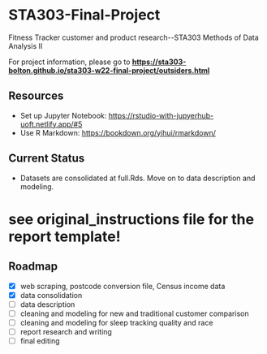 # STA303-Final-Project
Fitness Tracker customer and product research--STA303 Methods of Data Analysis II

For project information, please go to **https://sta303-bolton.github.io/sta303-w22-final-project/outsiders.html**

## Resources
* Set up Jupyter Notebook: https://rstudio-with-jupyerhub-uoft.netlify.app/#5
* Use R Markdown: https://bookdown.org/yihui/rmarkdown/

## Current Status
* Datasets are consolidated at full.Rds. Move on to data description and modeling.

# see original_instructions file for the report template!

## Roadmap
- [x] web scraping, postcode conversion file, Census income data
- [x] data consolidation
- [ ] data description
- [ ] cleaning and modeling for new and traditional customer comparison
- [ ] cleaning and modeling for sleep tracking quality and race
- [ ] report research and writing
- [ ] final editing
